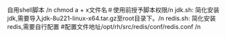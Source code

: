 自用shell脚本 /n
chmod a + x文件名＃使用前授予脚本权限/n
jdk.sh: 简化安装jdk,需要导入jdk-8u221-linux-x64.tar.gz至root目录下。/n
redis.sh: 简化安装redis,需要自行配置  #配置文件地址/opt/rh/src/redis/conf/redis.conf /n
